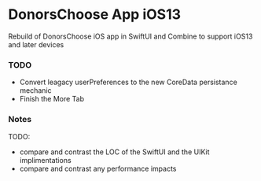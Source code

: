 DonorsChoose App iOS13
===

Rebuild of DonorsChoose iOS app in SwiftUI and Combine to support iOS13 and later devices


### TODO 

- Convert leagacy userPreferences to the new CoreData persistance mechanic
- Finish the More Tab

### Notes


TODO:
- compare and contrast the LOC of the SwiftUI and the UIKit implimentations
- compare and contrast any performance impacts



 